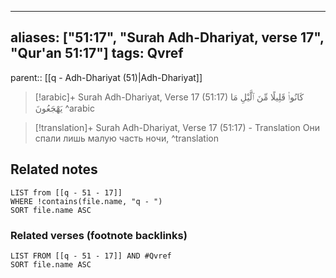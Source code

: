 
---
aliases: ["51:17", "Surah Adh-Dhariyat, verse 17", "Qur'an 51:17"]
tags: Qvref
---

parent:: [[q - Adh-Dhariyat (51)|Adh-Dhariyat]]

> [!arabic]+ Surah Adh-Dhariyat, Verse 17 (51:17)
> <span class="quran-arabic">كَانُوا۟ قَلِيلًا مِّنَ ٱلَّيْلِ مَا يَهْجَعُونَ</span>
^arabic

> [!translation]+ Surah Adh-Dhariyat, Verse 17 (51:17) - Translation
> Они спали лишь малую часть ночи,
^translation



## Related notes
```dataview
LIST from [[q - 51 - 17]]
WHERE !contains(file.name, "q - ")
SORT file.name ASC
```

### Related verses (footnote backlinks)
```dataview
LIST FROM [[q - 51 - 17]] AND #Qvref
SORT file.name ASC
```

